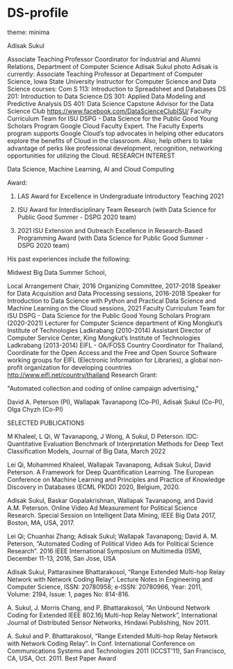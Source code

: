 # DS-profile
theme: minima

Adisak Sukul

Associate Teaching Professor
Coordinator for Industrial and Alumni Relations, Department of Computer Science 
Adisak Sukul photo
Adisak is currently:
Associate Teaching Professor at Department of Computer Science, Iowa State University
Instructor for Computer Science and Data Science courses:
Com S 113: Introduction to Spreadsheet and Databases
DS 201: Introduction to Data Science
DS 301: Applied Data Modeling and Predictive Analysis
DS 401: Data Science Capstone 
Advisor for the Data Science Club https://www.facebook.com/DataScienceClubISU/
Faculty Curriculum Team for ISU DSPG - Data Science for the Public Good Young Scholars Program
Google Cloud Faculty Expert. 
The Faculty Experts program supports Google Cloud’s top advocates in helping other educators explore the benefits of Cloud in the classroom. Also, help others to take advantage of perks like professional development, recognition, networking opportunities for utilizing the Cloud.
RESEARCH INTEREST

Data Science, Machine Learning, AI and Cloud Computing

Award:

1. LAS Award for Excellence in Undergraduate Introductory Teaching 2021

2. ISU Award for Interdisciplinary Team Research (with Data Science for Public Good Summer - DSPG 2020 team)

3. 2021 ISU Extension and Outreach Excellence in Research-Based Programming Award (with Data Science for Public Good Summer - DSPG 2020 team)

 

His past experiences include the following:

Midwest Big Data Summer School,

Local Arrangement Chair, 2016
Organizing Committee, 2017-2018
Speaker for Data Acquisition and Data Processing sessions, 2016-2018
Speaker for Introduction to Data Science with Python and Practical Data Science and Machine Learning on the Cloud sessions, 2021
Faculty Curriculum Team for ISU DSPG - Data Science for the Public Good Young Scholars Program (2020-2021)
Lecturer for Computer Science department of King Mongkut’s Institute of Technologies Ladkrabang (2010-2014)
Assistant Director of Computer Service Center, King Mongkut’s Institute of Technologies Ladkrabang (2013-2014)
EIFL - OA/FOSS Country Coordinator for Thailand, Coordinate for the Open Access and the Free and Open Source Software working groups for EIFL (Electronic Information for Libraries), a global non-profit organization for developing countries http://www.eifl.net/country/thailand
Research Grant:

"Automated collection and coding of online campaign advertising,"  

David A. Peterson (PI), Wallapak Tavanapong (Co-PI), Adisak Sukul (Co-PI), Olga Chyzh (Co-PI)

SELECTED PUBLICATIONS

M Khaleel, L Qi, W Tavanapong, J Wong, A Sukul, D Peterson. IDC: Quantitative Evaluation Benchmark of Interpretation Methods for Deep Text Classification Models, Journal of Big Data, March 2022

Lei Qi, Mohammed Khaleel, Wallapak Tavanapong, Adisak Sukul, David Peterson. A Framework for Deep Quantification Learning. The European Conference on Machine Learning and Principles and Practice of Knowledge Discovery in Databases (ECML PKDD) 2020, Belgium, 2020.

Adisak Sukul, Baskar Gopalakrishnan, Wallapak Tavanapong, and David A.M. Peterson. Online Video Ad Measurement for Political Science Research. Special Session on Intelligent Data Mining, IEEE Big Data 2017, Boston, MA, USA, 2017.

Lei Qi; Chuanhai Zhang; Adisak Sukul; Wallapak Tavanapong; David A. M. Peterson, “Automated Coding of Political Video Ads for Political Science Research”. 2016 IEEE International Symposium on Multimedia (ISM), December 11-13, 2016, San Jose, USA

Adisak Sukul, Pattarasinee Bhattarakosol, “Range Extended Multi-hop Relay Network with Network Coding Relay”. Lecture Notes in Engineering and Computer Science, ISSN: 20780958; e-ISSN: 20780966, Year: 2011, Volume: 2194, Issue: 1, pages No: 814-816.

A. Sukul, J. Morris Chang, and P. Bhattarakosol, “An Unbound Network Coding for Extended IEEE 802.16j Multi-hop Relay Network”, International Journal of Distributed Sensor Networks, Hindawi Publishing, Nov 2011.

A. Sukul and P. Bhattarakosol, “Range Extended Multi-hop Relay Network with Network Coding Relay”. In Conf. International Conference on Communications Systems and Technologies 2011 (ICCST'11), San Francisco, CA, USA, Oct. 2011. Best Paper Award

